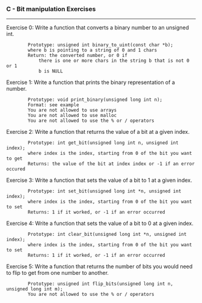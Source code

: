 ### C - Bit manipulation Exercises
---
Exercise 0: Write a function that converts a binary number to an unsigned int.

            Prototype: unsigned int binary_to_uint(const char *b);
            where b is pointing to a string of 0 and 1 chars
            Return: the converted number, or 0 if
                there is one or more chars in the string b that is not 0 or 1
                b is NULL

Exercise 1: Write a function that prints the binary representation of a number.
        
            Prototype: void print_binary(unsigned long int n);
            Format: see example
            You are not allowed to use arrays
            You are not allowed to use malloc
            You are not allowed to use the % or / operators

Exercise 2: Write a function that returns the value of a bit at a given index.

            Prototype: int get_bit(unsigned long int n, unsigned int index);
            where index is the index, starting from 0 of the bit you want to get
            Returns: the value of the bit at index index or -1 if an error occured

Exercise 3: Write a function that sets the value of a bit to 1 at a given index.

            Prototype: int set_bit(unsigned long int *n, unsigned int index);
            where index is the index, starting from 0 of the bit you want to set
            Returns: 1 if it worked, or -1 if an error occurred

Exercise 4: Write a function that sets the value of a bit to 0 at a given index.

            Prototype: int clear_bit(unsigned long int *n, unsigned int index);
            where index is the index, starting from 0 of the bit you want to set
            Returns: 1 if it worked, or -1 if an error occurred

Exercise 5: Write a function that returns the number of bits you would need to flip to get from one number to another.

            Prototype: unsigned int flip_bits(unsigned long int n, unsigned long int m);
            You are not allowed to use the % or / operators
